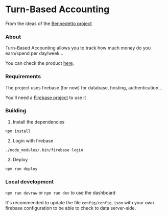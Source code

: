 Turn-Based Accounting
=====================


From the ideas of the [Bennedetto project](https://github.com/arecker/bennedetto)


### About

Turn-Based Accounting allows you to track how much money do you earn/spend per day/week...

You can check the product [here](https://turn-based-accounting.firebaseapp.com/).


### Requirements

The project uses firebase (for now) for database, hosting, authentication...

You'll need a [Firebase project](https://console.firebase.google.com/) to use it


### Building


1. Install the dependencies

`npm install`


2. Login with firebase

`./node_modules/.bin/firebase login`


3. Deploy

`npm run deploy`


### Local development

`npm run devraw` or `npm run dev` to use the dashboard

It's recommended to update the file `config/config.json` with your own firebase configuration to be able to check to data server-side.
